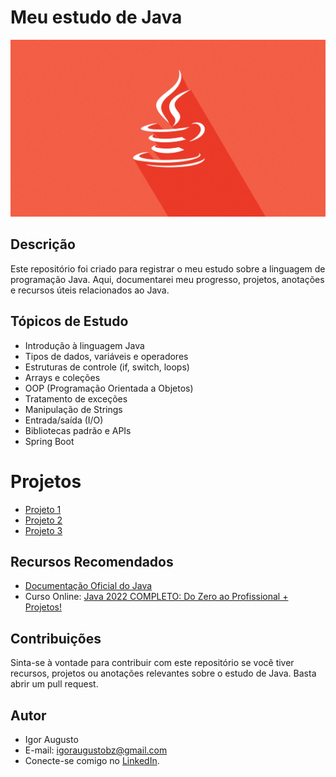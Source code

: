 # Meu estudo de Java
<div align="center">
<img src="java.jpg" width="2000px" alt="Imagem ilustrativa"/>
</div>

## Descrição
Este repositório foi criado para registrar o meu estudo sobre a linguagem de programação Java. Aqui, documentarei meu progresso, projetos, anotações e recursos úteis relacionados ao Java.

## Tópicos de Estudo

- Introdução à linguagem Java
- Tipos de dados, variáveis e operadores
- Estruturas de controle (if, switch, loops)
- Arrays e coleções
- OOP (Programação Orientada a Objetos)
- Tratamento de exceções
- Manipulação de Strings
- Entrada/saída (I/O)
- Bibliotecas padrão e APIs
- Spring Boot

# Projetos

- [Projeto 1]()
- [Projeto 2]()
- [Projeto 3]()

## Recursos Recomendados
- [Documentação Oficial do Java](https://docs.oracle.com/en/java/javase/index.html)
- Curso Online: [Java 2022 COMPLETO: Do Zero ao Profissional + Projetos!](https://www.udemy.com/course/fundamentos-de-programacao-com-java/)

## Contribuições

Sinta-se à vontade para contribuir com este repositório se você tiver recursos, projetos ou anotações relevantes sobre o estudo de Java. Basta abrir um pull request.

## Autor

- Igor Augusto
- E-mail: igoraugustobz@gmail.com
- Conecte-se comigo no [LinkedIn](https://www.linkedin.com/in/igorbrz/).